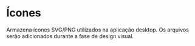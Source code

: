 # Ícones

Armazena ícones SVG/PNG utilizados na aplicação desktop. Os arquivos serão
adicionados durante a fase de design visual.
